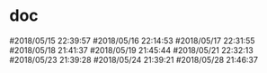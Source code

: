 # doc

#2018/05/15 22:39:57 
#2018/05/16 22:14:53 
#2018/05/17 22:31:55 
#2018/05/18 21:41:37 
#2018/05/19 21:45:44 
#2018/05/21 22:32:13 
#2018/05/23 21:39:28 
#2018/05/24 21:39:21 
#2018/05/28 21:46:37 
